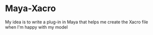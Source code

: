 # Maya-Xacro
My idea is to write a plug-in in Maya that helps me create the Xacro file when I'm happy with my model
